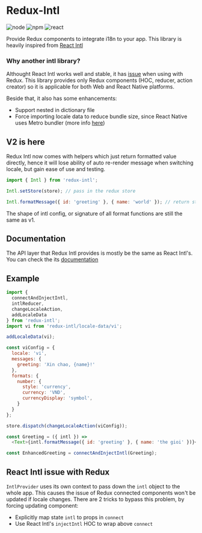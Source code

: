 # Redux-Intl
![node](https://img.shields.io/badge/node-8.11.3-green.svg?style=flat)
![npm](https://img.shields.io/badge/npm-5.6.0-red.svg?style=flat)
![react](https://img.shields.io/badge/react-free-00dcff.svg?style=flat)

Provide Redux components to integrate i18n to your app. This library is heavily inspired from [React Intl](https://github.com/yahoo/react-intl)

### Why another intl library?

Althought React Intl works well and stable, it has [issue][Issue] when using with Redux. This library provides only Redux components (HOC, reducer, action creator) so it is applicable for both Web and React Native platforms.

Beside that, it also has some enhancements:
* Support nested in dictionary file
* Force importing locale data to reduce bundle size, since React Native uses Metro bundler (more info [here](https://github.com/yahoo/intl-messageformat/blob/master/index.js))

V2 is here
----------

Redux Intl now comes with helpers which just return formatted value directly, hence it will lose ability of auto re-render message when switching locale, but gain ease of use and testing.

```js
import { Intl } from 'redux-intl';

Intl.setStore(store); // pass in the redux store

Intl.formatMessage({ id: 'greeting' }, { name: 'world' }); // return string "Hello, world!"
```

The shape of intl config, or signature of all format functions are still the same as v1.

Documentation
-------------

The API layer that Redux Intl provides is mostly be the same as React Intl's. You can check the its [documentation](https://github.com/yahoo/react-intl/wiki/API)

Example
-------

```js
import {
  connectAndInjectIntl,
  intlReducer,
  changeLocaleAction,
  addLocaleData
} from 'redux-intl';
import vi from 'redux-intl/locale-data/vi';

addLocaleData(vi);

const viConfig = {
  locale: 'vi',
  messages: {
    greeting: 'Xin chao, {name}!'
  },
  formats: {
    number: {
      style: 'currency',
      currency: 'VND',
      currencyDisplay: 'symbol',
    }
  }
};

store.dispatch(changeLocaleAction(viConfig));

const Greeting = ({ intl }) =>
  <Text>{intl.formatMessage({ id: 'greeting' }, { name: 'the gioi' })}</Text>;

const EnhancedGreeting = connectAndInjectIntl(Greeting);
```

React Intl issue with Redux
---------------------------

`IntlProvider` uses its own context to pass down the `intl` object to the whole app. This causes the issue of Redux connected components won't be updated if locale changes. There are 2 tricks to bypass this problem, by forcing updating component:
* Explicitly map state `intl` to props in `connect`
* Use React Intl's `injectIntl` HOC to wrap above `connect`

[Issue]: https://github.com/Thinkei/eh-redux-intl#react-intl-issue-with-redux
